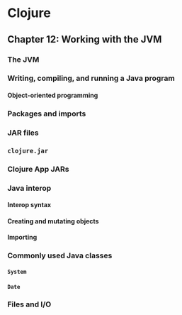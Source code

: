 # Clojure

## Chapter 12: Working with the JVM

### The JVM

### Writing, compiling, and running a Java program

#### Object-oriented programming

### Packages and imports

### JAR files

### `clojure.jar`

### Clojure App JARs

### Java interop

#### Interop syntax

#### Creating and mutating objects

#### Importing

### Commonly used Java classes

#### `System`

#### `Date`

### Files and I/O
